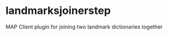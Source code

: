 landmarksjoinerstep
==================
MAP Client plugin for joining two landmark dictionaries together
